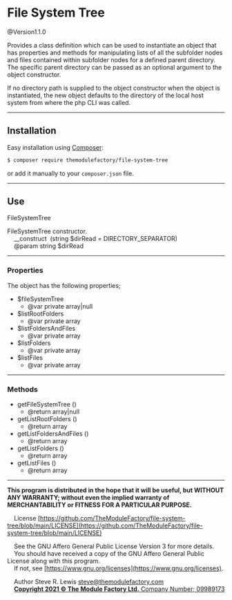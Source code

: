 # File System Tree

@Version1.1.0

Provides a class definition which can be used to instantiate an object that has properties and methods for manipulating lists of all the subfolder nodes and files contained within subfolder nodes for a defined parent directory.  The specific parent directory can be passed as an optional argument to the object constructor.

If no directory path is supplied to the object constructor when the object is instantiated, the new object defaults to the directory of the local host system from where the php CLI was called.

***

## Installation
Easy installation using [Composer](https://getcomposer.org/):

```bash
$ composer require themodulefactory/file-system-tree
```

or add it manually to your `composer.json` file.

***

## Use
FileSystemTree

FileSystemTree constructor.<br>
&nbsp;&nbsp;&nbsp;&nbsp;__construct&nbsp;&nbsp;(string $dirRead = DIRECTORY_SEPARATOR)<br>
&nbsp;&nbsp;&nbsp;&nbsp;@param string $dirRead

***

### Properties
The object has the following properties;
* \$fileSystemTree
    * \@var private array|null
* \$listRootFolders
    * \@var private array
* \$listFoldersAndFiles
    * \@var private array
* \$listFolders
    * \@var private array
* \$listFiles
    * \@var private array

***

### Methods
* getFileSystemTree ()
    * \@return array|null
* getListRootFolders ()
    * \@return array
* getListFoldersAndFiles ()
    * \@return array
* getListFolders ()
    * \@return array
* getListFiles ()
    * \@return array

***

**This program is distributed in the hope that it will be useful, but WITHOUT ANY WARRANTY; without even the implied warranty of MERCHANTABILITY or FITNESS FOR A PARTICULAR PURPOSE.**

&nbsp;&nbsp;&nbsp;&nbsp;License [https://github.com/TheModuleFactory/file-system-tree/blob/main/LICENSE](https://github.com/TheModuleFactory/file-system-tree/blob/main/LICENSE)

&nbsp;&nbsp;&nbsp;&nbsp;See the GNU Affero General Public License Version 3 for more details.<br>
&nbsp;&nbsp;&nbsp;&nbsp;You should have received a copy of the GNU Affero General Public License along with this program.<br>
&nbsp;&nbsp;&nbsp;&nbsp;If not, see [https://www.gnu.org/licenses](https://www.gnu.org/licenses).

&nbsp;&nbsp;&nbsp;&nbsp;Author Steve R. Lewis <steve@themodulefactory.com><br>
&nbsp;&nbsp;&nbsp;&nbsp;[**Copyright 2021 &copy; The Module Factory Ltd.** Company Number; 09989173](https://www.themodulefactory.com)
